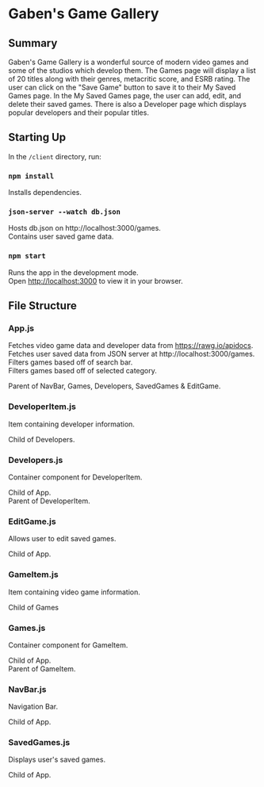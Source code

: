 # Gaben's Game Gallery

## Summary

Gaben's Game Gallery is a wonderful source of modern video games and some of the studios which develop them. The Games page will display a list of 20 titles along with their genres, metacritic score, and ESRB rating. The user can click on the "Save Game" button to save it to their My Saved Games page. In the My Saved Games page, the user can add, edit, and delete their saved games. There is also a Developer page which displays popular developers and their popular titles.

## Starting Up

In the `/client` directory, run:

### `npm install`

Installs dependencies.

### `json-server --watch db.json`

Hosts db.json on http://localhost:3000/games. \
Contains user saved game data.

### `npm start`

Runs the app in the development mode.\
Open [http://localhost:3000](http://localhost:3001) to view it in your browser.


## File Structure

### App.js

Fetches video game data and developer data from https://rawg.io/apidocs. \
Fetches user saved data from JSON server at http://localhost:3000/games. \
Filters games based off of search bar. \
Filters games based off of selected category. 

Parent of NavBar, Games, Developers, SavedGames & EditGame.

### DeveloperItem.js

Item containing developer information.

Child of Developers.

### Developers.js

Container component for DeveloperItem.

Child of App. \
Parent of DeveloperItem.

### EditGame.js

Allows user to edit saved games.

Child of App.

### GameItem.js

Item containing video game information.

Child of Games

### Games.js

Container component for GameItem. 

Child of App. \
Parent of GameItem.

### NavBar.js

Navigation Bar.

Child of App.

### SavedGames.js

Displays user's saved games.

Child of App.

